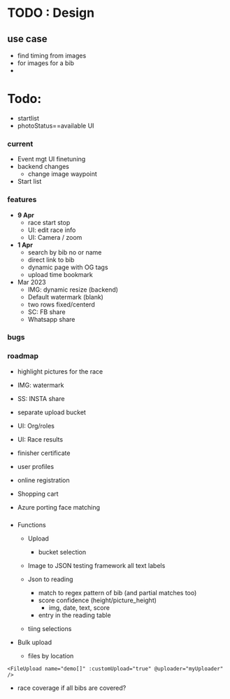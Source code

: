 # TODO : Design

## use case
* find timing from images
* for images for a bib
* 
# Todo:
* startlist
* photoStatus==available UI

### current 
* Event mgt UI finetuning
* backend changes
    * change image waypoint
* Start list

### features

* **9 Apr**
    * race start stop
    * UI: edit race info
    * UI: Camera / zoom
* **1 Apr**
    * search by bib no or name
    * direct link to bib
    * dynamic page with OG tags
    * upload time bookmark
* Mar 2023
    * IMG: dynamic resize (backend)
    * Default watermark (blank)
    * two rows fixed/centerd
    * SC: FB share
    * Whatsapp share


### bugs

### roadmap
* highlight pictures for the race
* IMG: watermark
* SS: INSTA share
* separate upload bucket

* UI: Org/roles
* UI: Race results

* finisher certificate
* user profiles
* online registration
* Shopping cart
* Azure porting face matching
###
* Functions
    * Upload
        * bucket selection

    * Image to JSON
        testing framework
        all text labels
    * Json to reading
        * match to regex pattern of bib (and partial matches too)
        * score confidence (height/picture_height)
            * img, date, text, score
        * entry  in the reading table
    * tiing selections

* Bulk upload
    * files by location


`<FileUpload name="demo[]" :customUpload="true" @uploader="myUploader" />`

* race coverage
 if all bibs are covered?
